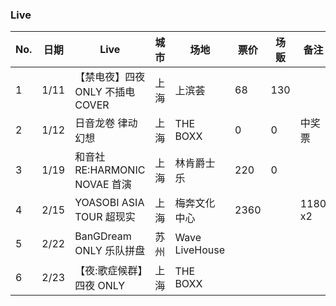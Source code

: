 ### Live

| No. | 日期 | Live | 城市 | 场地 | 票价 | 场贩 | 备注 |
|---|---|---|---|---|---|---|---|
| 1 | 1/11 | 【禁电夜】四夜 ONLY 不插电 COVER | 上海 | 上滨荟 | 68 | 130 | |
| 2 | 1/12 | 日音龙卷 律动幻想 | 上海 | THE BOXX | 0 | 0 | 中奖票 |
| 3 | 1/19 | 和音社 RE:HARMONIC NOVAE 首演 | 上海 | 林肯爵士乐 | 220 | 0 | |
| 4 | 2/15 | YOASOBI ASIA TOUR 超现实 | 上海 | 梅奔文化中心 | 2360 |  | 1180 x2 |
| 5 | 2/22 | BanGDream ONLY 乐队拼盘 | 苏州 | Wave LiveHouse | |  | |
| 6 | 2/23 | 【夜:歌症候群】四夜 ONLY | 上海 | THE BOXX | |  | |